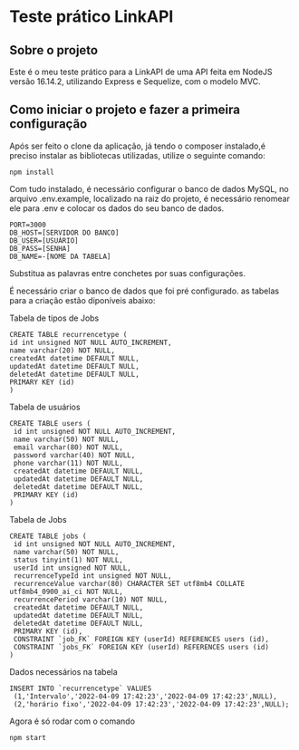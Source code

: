 
# Teste prático LinkAPI

## Sobre o projeto

Este é o meu teste prático para a LinkAPI de uma API feita em NodeJS versão 16.14.2, utilizando Express e Sequelize, com o modelo MVC.

## Como iniciar o projeto e fazer a primeira configuração

Após ser feito o clone da aplicação, já tendo o composer instalado,é preciso instalar as bibliotecas utilizadas, utilize o seguinte comando:
```
npm install
```
Com tudo instalado, é necessário configurar o banco de dados MySQL, no arquivo .env.example, localizado na raiz do projeto, é necessário renomear ele para .env e colocar os dados do seu banco de dados. 
```
PORT=3000
DB_HOST=[SERVIDOR DO BANCO]
DB_USER=[USUÁRIO]
DB_PASS=[SENHA]
DB_NAME=-[NOME DA TABELA]
```
Substitua as palavras entre conchetes por suas configurações.

 É necessário criar o banco de dados que foi pré configurado. as tabelas para a criação estão diponíveis abaixo:
 
 Tabela de tipos de Jobs
 
  ```
CREATE TABLE recurrencetype (
  id int unsigned NOT NULL AUTO_INCREMENT,
  name varchar(20) NOT NULL,
  createdAt datetime DEFAULT NULL,
  updatedAt datetime DEFAULT NULL,
  deletedAt datetime DEFAULT NULL,
  PRIMARY KEY (id)
)
  ```
 
Tabela de usuários
 ```
CREATE TABLE users (
  id int unsigned NOT NULL AUTO_INCREMENT,
  name varchar(50) NOT NULL,
  email varchar(80) NOT NULL,
  password varchar(40) NOT NULL,
  phone varchar(11) NOT NULL,
  createdAt datetime DEFAULT NULL,
  updatedAt datetime DEFAULT NULL,
  deletedAt datetime DEFAULT NULL,
  PRIMARY KEY (id)
)
 ```
 
 Tabela de Jobs
 
 ```
 CREATE TABLE jobs (
  id int unsigned NOT NULL AUTO_INCREMENT,
  name varchar(50) NOT NULL,
  status tinyint(1) NOT NULL,
  userId int unsigned NOT NULL,
  recurrenceTypeId int unsigned NOT NULL,
  recurrenceValue varchar(80) CHARACTER SET utf8mb4 COLLATE utf8mb4_0900_ai_ci NOT NULL,
  recurrencePeriod varchar(10) NOT NULL,
  createdAt datetime DEFAULT NULL,
  updatedAt datetime DEFAULT NULL,
  deletedAt datetime DEFAULT NULL,
  PRIMARY KEY (id),
  CONSTRAINT `job_FK` FOREIGN KEY (userId) REFERENCES users (id),
  CONSTRAINT `jobs_FK` FOREIGN KEY (userId) REFERENCES users (id)
)
 ```
 
 Dados necessários na tabela
 
 ```
 INSERT INTO `recurrencetype` VALUES 
  (1,'Intervalo','2022-04-09 17:42:23','2022-04-09 17:42:23',NULL),
  (2,'horário fixo','2022-04-09 17:42:23','2022-04-09 17:42:23',NULL);
 ```
 
Agora é só rodar com o comando 

```
npm start
```
